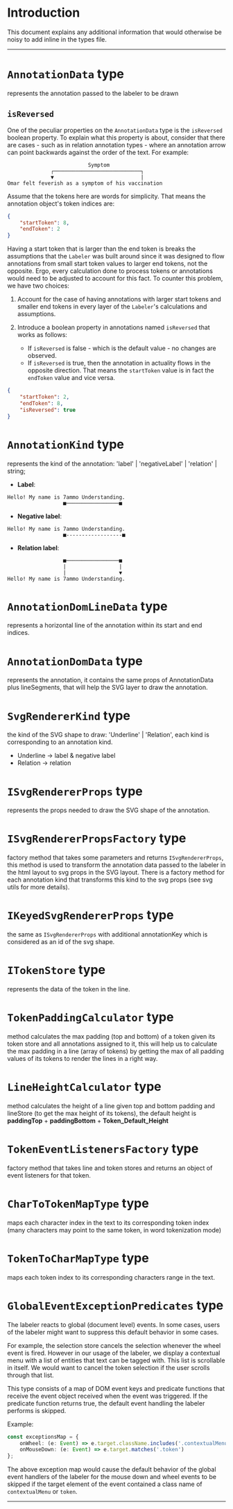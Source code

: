 # Introduction

This document explains any additional information that would otherwise be noisy to add inline in the types file.

---

# `AnnotationData` type

represents the annotation passed to the labeler to be drawn

## `isReversed`

One of the peculiar properties on the `AnnotationData` type is the `isReversed` boolean property. To explain what this property is about, consider that there are cases - such as in relation annotation types - where an annotation arrow can point backwards against the order of the text. For example:

```
                          Symptom
              ┌────────────────────────────┐
              ▼                            |
Omar felt feverish as a symptom of his vaccination
```

Assume that the tokens here are words for simplicity. That means the annotation object's token indices are:

```json
{
    "startToken": 8,
    "endToken": 2
}
```

Having a start token that is larger than the end token is breaks the assumptions that the `Labeler` was built around since it was designed to flow annotations from small start token values to larger end tokens, not the opposite. Ergo, every calculation done to process tokens or annotations would need to be adjusted to account for this fact. To counter this problem, we have two choices:

1. Account for the case of having annotations with larger start tokens and smaller end tokens in every layer of the `Labeler`'s calculations and assumptions.

2. Introduce a boolean property in annotations named `isReversed` that works as follows:
    - If `isReversed` is false - which is the default value - no changes are observed.
    - If `isReversed` is true, then the annotation in actuality flows in the opposite direction. That means the `startToken` value is in fact the `endToken` value and vice versa.

```json
{
    "startToken": 2,
    "endToken": 8,
    "isReversed": true
}
```

# `AnnotationKind` type

represents the kind of the annotation: 'label' | 'negativeLabel' | 'relation' | string;

-   **Label**:

```
Hello! My name is 7ammo Understanding.
                  ■─────────────────■
```

-   **Negative label**:

```
Hello! My name is 7ammo Understanding.
                  ■------------------■
```

-   **Relation label**:

```
                  ■─────────────────■
                  |                 |
                  |                 ▼
Hello! My name is 7ammo Understanding.

```

# `AnnotationDomLineData` type

represents a horizontal line of the annotation within its start and end indices.

# `AnnotationDomData` type

represents the annotation, it contains the same props of AnnotationData plus lineSegments, that will help the SVG layer to draw the annotation.

# `SvgRendererKind` type

the kind of the SVG shape to draw: 'Underline' | 'Relation', each kind is corresponding to an annotation kind.

-   Underline -> label & negative label
-   Relation -> relation

# `ISvgRendererProps` type

represents the props needed to draw the SVG shape of the annotation.

# `ISvgRendererPropsFactory` type

factory method that takes some parameters and returns `ISvgRendererProps`, this method is used to transform the annotation data passed to the labeler in the html layout to svg props in the SVG layout. There is a factory method for each annotation kind that transforms this kind to the svg props (see svg utils for more details).

# `IKeyedSvgRendererProps` type

the same as `ISvgRendererProps` with additional annotationKey which is considered as an id of the svg shape.

# `ITokenStore` type

represents the data of the token in the line.

# `TokenPaddingCalculator` type

method calculates the max padding (top and bottom) of a token given its token store and all annotations assigned to it, this will help us to calculate the max padding in a line (array of tokens) by getting the max of all padding values of its tokens to render the lines in a right way.

# `LineHeightCalculator` type

method calculates the height of a line given top and bottom padding and lineStore (to get the max height of its tokens), the default height is **paddingTop** + **paddingBottom** + **Token_Default_Height**

# `TokenEventListenersFactory` type

factory method that takes line and token stores and returns an object of event listeners for that token.

# `CharToTokenMapType` type

maps each character index in the text to its corresponding token index (many characters may point to the same token, in word tokenization mode)

# `TokenToCharMapType` type

maps each token index to its corresponding characters range in the text.

# `GlobalEventExceptionPredicates` type

The labeler reacts to global (document level) events. In some cases, users of the labeler might want to suppress this default behavior in some cases.

For example, the selection store cancels the selection whenever the wheel event is fired. However in our usage of the labeler, we display a contextual menu with a list of entities that text can be tagged with. This list is scrollable in itself. We would want to cancel the token selection if the user scrolls through that list.

This type consists of a map of DOM event keys and predicate functions that receive the event object received when the event was triggered. If the predicate function returns true, the default event handling the labeler performs is skipped.

Example:

```typescript
const exceptionsMap = {
    onWheel: (e: Event) => e.target.className.includes('.contextualMenu'),
    onMouseDown: (e: Event) => e.target.matches('.token')
};
```

The above exception map would cause the default behavior of the global event handlers of the labeler for the mouse down and wheel events to be skipped if the target element of the event contained a class name of `contextualMenu` or `token`.

---
